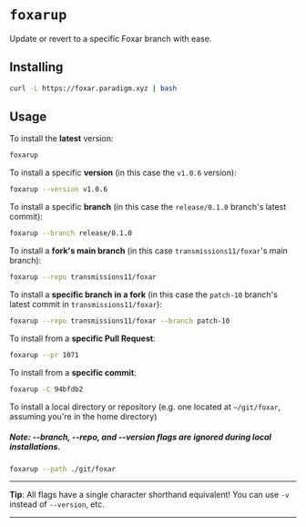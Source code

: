 # `foxarup`

Update or revert to a specific Foxar branch with ease.

## Installing

```sh
curl -L https://foxar.paradigm.xyz | bash
```

## Usage

To install the **latest** version:

```sh
foxarup
```

To install a specific **version** (in this case the `v1.0.6` version):

```sh
foxarup --version v1.0.6
```

To install a specific **branch** (in this case the `release/0.1.0` branch's latest commit):

```sh
foxarup --branch release/0.1.0
```

To install a **fork's main branch** (in this case `transmissions11/foxar`'s main branch):

```sh
foxarup --repo transmissions11/foxar
```

To install a **specific branch in a fork** (in this case the `patch-10` branch's latest commit in `transmissions11/foxar`):

```sh
foxarup --repo transmissions11/foxar --branch patch-10
```

To install from a **specific Pull Request**:

```sh
foxarup --pr 1071
```

To install from a **specific commit**:

```sh
foxarup -C 94bfdb2
```

To install a local directory or repository (e.g. one located at `~/git/foxar`, assuming you're in the home directory)

##### Note: --branch, --repo, and --version flags are ignored during local installations.

```sh
foxarup --path ./git/foxar
```

---

**Tip**: All flags have a single character shorthand equivalent! You can use `-v` instead of `--version`, etc.

---
